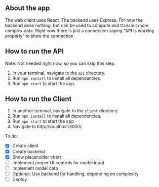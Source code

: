 ## About the app
The web client uses React. The backend uses Express. For now the backend does nothing, but can be used to compute and transmit more complex data. Right now there is just a connection saying "API is working properly" to show the connection.

## How to run the API
Note: Not needed right now, so you can skip this step.
1. In your terminal, navigate to the `api` directory.
2. Run `npm install` to install all dependencies.
3. Run `npm start` to start the app.

## How to run the Client
1. In another terminal, navigate to the `client` directory.
2. Run `npm install` to install all dependencies.
3. Run `npm start` to start the app
4. Navigate to http://localhost:3000/.

To do:
- [x] Create client
- [x] Create backend
- [x] Show placeholder chart
- [ ] Implement proper UI controls for model input
- [ ] Implement model data
- [ ] Optional: Use backend for handling, depending on complexity
- [ ] Deploy